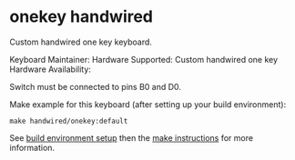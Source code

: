 # onekey handwired

Custom handwired one key keyboard.

Keyboard Maintainer:
Hardware Supported: Custom handwired one key
Hardware Availability:

Switch must be connected to pins B0 and D0.

Make example for this keyboard (after setting up your build environment):

    make handwired/onekey:default

See [build environment setup](https://docs.qmk.fm/build_environment_setup.html) then the [make instructions](https://docs.qmk.fm/make_instructions.html) for more information.